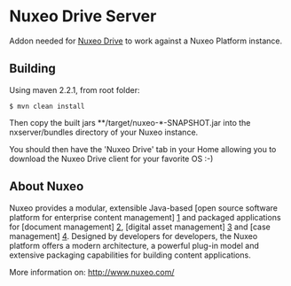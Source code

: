 # Nuxeo Drive Server

Addon needed for [Nuxeo Drive](https://github.com/nuxeo/nuxeo-drive) to work against a Nuxeo Platform instance.

## Building

Using maven 2.2.1, from root folder:

    $ mvn clean install

Then copy the built jars \*\*/target/nuxeo-\*-SNAPSHOT.jar into the nxserver/bundles directory of your Nuxeo instance.

You should then have the 'Nuxeo Drive' tab in your Home allowing you to download the Nuxeo Drive client for your favorite OS :-)

## About Nuxeo

Nuxeo provides a modular, extensible Java-based [open source software platform for enterprise content management] [1] and packaged applications for [document management] [2], [digital asset management] [3] and [case management] [4]. Designed by developers for developers, the Nuxeo platform offers a modern architecture, a powerful plug-in model and extensive packaging capabilities for building content applications. 

[1]: http://www.nuxeo.com/en/products/ep
[2]: http://www.nuxeo.com/en/products/document-management
[3]: http://www.nuxeo.com/en/products/dam
[4]: http://www.nuxeo.com/en/products/case-management

More information on: <http://www.nuxeo.com/>

